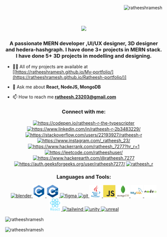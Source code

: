 <p align="right"> <img src="https://komarev.com/ghpvc/?username=ratheeshramesh&label=Profile%20views&color=0e75b6&style=flat" alt="ratheeshramesh" /> </p>
<h1 align="center">
  <a href="https://git.io/typing-svg">
    <img src="https://readme-typing-svg.herokuapp.com/?lines=Hello,+There!+%F0%9F%91%8B;This+is+Ratheesh+R....;Nice+to+meet+you!&size=30">
  </a>
</h1>
<h3 align="center">A passionate MERN developer ,UI/UX designer, 3D designer and hedera-hashgraph. I have done 3+ projects in MERN stack. I have done 5+ 3D projects in modelling and designing.</h3>

- 👨‍💻 All of my projects are available at [[https://ratheeshramesh.github.io/My-portfolio/](https://ratheeshramesh.github.io/Ratheesh-portfolio/)]

- 💬 Ask me about **React, NodeJS, MongoDB**

- 📫 How to reach me **ratheesh.23203@gmail.com**

<h3 align="center">Connect with me:</h3>
<p align="center">
<a href="https://codepen.io/https://codepen.io/ratheesh-r-the-typescripter" target="blank"><img align="center" src="https://raw.githubusercontent.com/rahuldkjain/github-profile-readme-generator/master/src/images/icons/Social/codepen.svg" alt="https://codepen.io/ratheesh-r-the-typescripter" height="30" width="40" /></a>
<a href="https://linkedin.com/in/https://www.linkedin.com/in/ratheesh-r-2b3483229/" target="blank"><img align="center" src="https://raw.githubusercontent.com/rahuldkjain/github-profile-readme-generator/master/src/images/icons/Social/linked-in-alt.svg" alt="https://www.linkedin.com/in/ratheesh-r-2b3483229/" height="30" width="40" /></a>
<a href="https://stackoverflow.com/users/https://stackoverflow.com/users/22193927/ratheesh-r" target="blank"><img align="center" src="https://raw.githubusercontent.com/rahuldkjain/github-profile-readme-generator/master/src/images/icons/Social/stack-overflow.svg" alt="https://stackoverflow.com/users/22193927/ratheesh-r" height="30" width="40" /></a>
<a href="https://instagram.com/https://www.instagram.com/_ratheesh_23/" target="blank"><img align="center" src="https://raw.githubusercontent.com/rahuldkjain/github-profile-readme-generator/master/src/images/icons/Social/instagram.svg" alt="https://www.instagram.com/_ratheesh_23/" height="30" width="40" /></a>
<a href="https://www.hackerrank.com/https://www.hackerrank.com/ratheesh_7277?hr_r=1" target="blank"><img align="center" src="https://raw.githubusercontent.com/rahuldkjain/github-profile-readme-generator/master/src/images/icons/Social/hackerrank.svg" alt="https://www.hackerrank.com/ratheesh_7277?hr_r=1" height="30" width="40" /></a>
<a href="https://www.leetcode.com/https://leetcode.com/ratheeshuser/" target="blank"><img align="center" src="https://raw.githubusercontent.com/rahuldkjain/github-profile-readme-generator/master/src/images/icons/Social/leet-code.svg" alt="https://leetcode.com/ratheeshuser/" height="30" width="40" /></a>
<a href="https://www.hackerearth.com/https://www.hackerearth.com/@ratheesh.7277" target="blank"><img align="center" src="https://raw.githubusercontent.com/rahuldkjain/github-profile-readme-generator/master/src/images/icons/Social/hackerearth.svg" alt="https://www.hackerearth.com/@ratheesh.7277" height="30" width="40" /></a>
<a href="https://auth.geeksforgeeks.org/user/https://auth.geeksforgeeks.org/user/ratheesh7277/" target="blank"><img align="center" src="https://raw.githubusercontent.com/rahuldkjain/github-profile-readme-generator/master/src/images/icons/Social/geeks-for-geeks.svg" alt="https://auth.geeksforgeeks.org/user/ratheesh7277/" height="30" width="40" /></a>
<a href="https://discord.gg/ratheesh_r" target="blank"><img align="center" src="https://raw.githubusercontent.com/rahuldkjain/github-profile-readme-generator/master/src/images/icons/Social/discord.svg" alt="ratheesh_r" height="30" width="40" /></a>
</p>

<h3 align="center">Languages and Tools:</h3>
<p align="center"> <a href="https://www.blender.org/" target="_blank" rel="noreferrer"> <img src="https://download.blender.org/branding/community/blender_community_badge_white.svg" alt="blender" width="40" height="40"/> </a> <a href="https://www.cprogramming.com/" target="_blank" rel="noreferrer"> <img src="https://raw.githubusercontent.com/devicons/devicon/master/icons/c/c-original.svg" alt="c" width="40" height="40"/> </a> <a href="https://www.w3schools.com/cpp/" target="_blank" rel="noreferrer"> <img src="https://raw.githubusercontent.com/devicons/devicon/master/icons/cplusplus/cplusplus-original.svg" alt="cplusplus" width="40" height="40"/> </a> <a href="https://www.figma.com/" target="_blank" rel="noreferrer"> <img src="https://www.vectorlogo.zone/logos/figma/figma-icon.svg" alt="figma" width="40" height="40"/> </a> <a href="https://git-scm.com/" target="_blank" rel="noreferrer"> <img src="https://www.vectorlogo.zone/logos/git-scm/git-scm-icon.svg" alt="git" width="40" height="40"/> </a> <a href="https://www.java.com" target="_blank" rel="noreferrer"> <img src="https://raw.githubusercontent.com/devicons/devicon/master/icons/java/java-original.svg" alt="java" width="40" height="40"/> </a> <a href="https://developer.mozilla.org/en-US/docs/Web/JavaScript" target="_blank" rel="noreferrer"> <img src="https://raw.githubusercontent.com/devicons/devicon/master/icons/javascript/javascript-original.svg" alt="javascript" width="40" height="40"/> </a> <a href="https://www.mongodb.com/" target="_blank" rel="noreferrer"> <img src="https://raw.githubusercontent.com/devicons/devicon/master/icons/mongodb/mongodb-original-wordmark.svg" alt="mongodb" width="40" height="40"/> </a> <a href="https://www.mysql.com/" target="_blank" rel="noreferrer"> <img src="https://raw.githubusercontent.com/devicons/devicon/master/icons/mysql/mysql-original-wordmark.svg" alt="mysql" width="40" height="40"/> </a> <a href="https://nodejs.org" target="_blank" rel="noreferrer"> <img src="https://raw.githubusercontent.com/devicons/devicon/master/icons/nodejs/nodejs-original-wordmark.svg" alt="nodejs" width="40" height="40"/> </a> <a href="https://reactjs.org/" target="_blank" rel="noreferrer"> <img src="https://raw.githubusercontent.com/devicons/devicon/master/icons/react/react-original-wordmark.svg" alt="react" width="40" height="40"/> </a> <a href="https://tailwindcss.com/" target="_blank" rel="noreferrer"> <img src="https://www.vectorlogo.zone/logos/tailwindcss/tailwindcss-icon.svg" alt="tailwind" width="40" height="40"/> </a> <a href="https://unity.com/" target="_blank" rel="noreferrer"> <img src="https://www.vectorlogo.zone/logos/unity3d/unity3d-icon.svg" alt="unity" width="40" height="40"/> </a> <a href="https://unrealengine.com/" target="_blank" rel="noreferrer"> <img src="https://raw.githubusercontent.com/kenangundogan/fontisto/036b7eca71aab1bef8e6a0518f7329f13ed62f6b/icons/svg/brand/unreal-engine.svg" alt="unreal" width="40" height="40"/> </a> </p>

<p><img align="center" src="https://github-readme-stats.vercel.app/api/top-langs?username=ratheeshramesh&show_icons=true&locale=en&layout=compact" alt="ratheeshramesh" /></p>

<p><img align="center" src="https://github-readme-streak-stats.herokuapp.com/?user=ratheeshramesh&" alt="ratheeshramesh" /></p>

